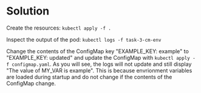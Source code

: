 # Solution

Create the resources:
`kubectl apply -f .`

Inspect the output of the pod:
`kubectl logs -f task-3-cm-env`

Change the contents of the ConfigMap key "EXAMPLE_KEY: example" to "EXAMPLE_KEY: updated" and update the ConfigMap with `kubectl apply -f configmap.yaml`. As you will see, the logs will not update and still display "The value of MY_VAR is example". This is because envrionment variables are loaded during startup and do not change if the contents of the ConfigMap change.